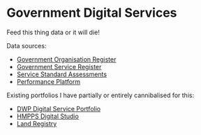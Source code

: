 # Government Digital Services

Feed this thing data or it will die! 

Data sources:
* [Government Organisation Register](https://government-organisation.register.gov.uk/)
* [Government Service Register](https://government-service.register.gov.uk)
* [Service Standard Assessments](https://www.gov.uk/service-standard-reports)
* [Performance Platform](https://www.gov.uk/performance)


Existing portfolios I have partially or entirely cannibalised for this:

* [DWP Digital Service Portfolio](http://dwp-digital-services.herokuapp.com/)
* [HMPPS Digital Studio](https://github.com/noms-digital-studio/hmpps-portfolio)
* [Land Registry](https://github.com/LandRegistry/lr-portfolio)
